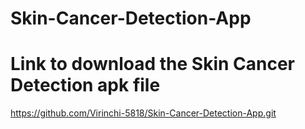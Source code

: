 # Skin-Cancer-Detection-App
# Link to download the Skin Cancer Detection apk file

https://github.com/Virinchi-5818/Skin-Cancer-Detection-App.git
